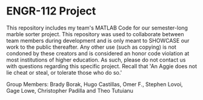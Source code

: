 # ENGR-112 Project
This repository includes my team's MATLAB Code for our semester-long marble sorter project. This repository was used to collaborate between team members during development and is only meant to SHOWCASE our work to the public thereafter. Any other use (such as copying) is not condoned by these creators and is considered an honor code violation at most institutions of higher education. As such, please do not contact us with questions regarding this specific project. Recall that 'An Aggie does not lie cheat or steal, or tolerate those who do so.' 

Group Members: Brady Borak, Hugo Castillas, Omer F., Stephen Lovoi, Gage Lowe, Christopher Padilla and Theo Tutuianu
